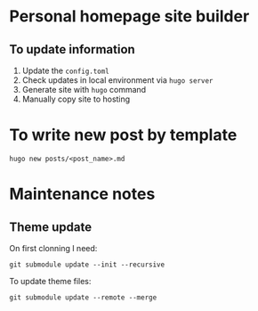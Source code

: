 # Personal homepage site builder

## To update information

1. Update the `config.toml`
2. Check updates in local environment via `hugo server`
3. Generate site with `hugo` command
4. Manually copy site to hosting

# To write new post by template

`hugo new posts/<post_name>.md`


# Maintenance notes

## Theme update

On first clonning I need:

```
git submodule update --init --recursive
```

To update theme files:

 ```
 git submodule update --remote --merge
 ```
